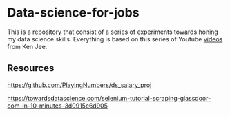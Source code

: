 # Data-science-for-jobs
This is a repository that consist of a series of experiments towards honing my data science skills. Everything is based on this series of Youtube [videos](https://www.youtube.com/watch?v=MpF9HENQjDo&list=PL2zq7klxX5ASFejJj80ob9ZAnBHdz5O1t&t=0s) from Ken Jee.

## Resources
https://github.com/PlayingNumbers/ds_salary_proj

https://towardsdatascience.com/selenium-tutorial-scraping-glassdoor-com-in-10-minutes-3d0915c6d905
